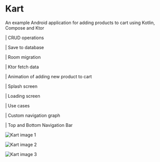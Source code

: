 # Kart
An example Android application for adding products to cart using Kotlin, Compose and Ktor


|      CRUD operations

|      Save to database

|      Room migration

|      Ktor fetch data

|      Animation of adding new product to cart

|      Splash screen

|      Loading screen

|      Use cases

|      Custom navigation graph

|      Top and Bottom Navigation Bar


![Kart image 1](https://imgur.com/67p80D5.png)

![Kart image 2](https://imgur.com/ZKflN9G.png)

![Kart image 3](https://imgur.com/MjGzu0X.png)
